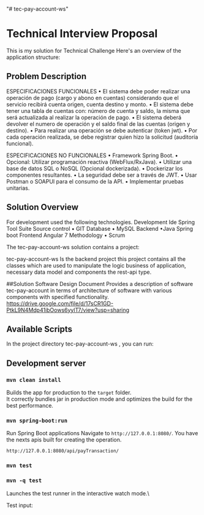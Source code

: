 "# tec-pay-account-ws"
# Technical Interview Proposal

This is my solution for Technical Challenge Here's an overview of the application structure:

## Problem Description
ESPECIFICACIONES FUNCIONALES
• El sistema debe poder realizar una operación de pago (cargo y abono en cuentas) considerando que el servicio recibirá cuenta origen, cuenta destino y monto.
• El sistema debe tener una tabla de cuentas con: número de cuenta y saldo, la misma que será actualizada al realizar la operación de pago.
• El sistema deberá devolver el numero de operación y el saldo final de las cuentas (origen y destino).
• Para realizar una operación se debe autenticar (token jwt).
• Por cada operación realizada, se debe registrar quien hizo la solicitud (auditoría funcional).

ESPECIFICACIONES NO FUNCIONALES
• Framework Spring Boot.
• Opcional: Utilizar programación reactiva (WebFlux/RxJava).
• Utilizar una base de datos SQL o NoSQL (Opcional dockerizada).
• Dockerizar los componentes resultantes.
• La seguridad debe ser a través de JWT.
• Usar Postman o SOAPUI para el consumo de la API.
• Implementar pruebas unitarias.

## Solution Overview
For development used the following technologies.
Development Ide
Spring Tool Suite
Source control
• GIT
Database
• MySQL
Backend
•Java Spring boot
Frontend
Angular 7
Methodology
• Scrum


The tec-pay-account-ws solution contains a project:

tec-pay-account-ws
Is the backend project this project contains all the classes which are used to manipulate the logic business of application, necessary data model and components the rest-api type.

##Solution Software Design Document
Provides a description of software tec-pay-account in terms of architecture of software with various components with specified functionality.
https://drive.google.com/file/d/17sCR1GD-PtkL9N4Mdp41ibOows6yylT7/view?usp=sharing

## Available Scripts

In the project directory tec-pay-account-ws , you can run:

## Development server

### `mvn clean install`

Builds the app for production to the `target` folder.\
It correctly bundles jar in production mode and optimizes the build for the best performance.

### `mvn spring-boot:run`
Run Spring Boot applications Navigate to `http://127.0.0.1:8080/`. You have the nexts apis built for creating the operation.

`http://127.0.0.1:8080/api/payTransaction/`

### `mvn test`

### `mvn -q test`

Launches the test runner in the interactive watch mode.\

Test input:

